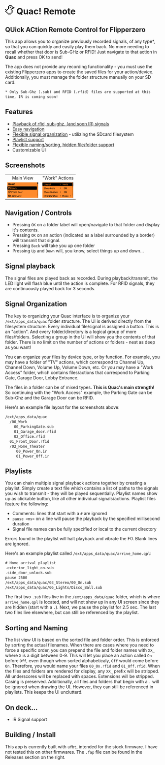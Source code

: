 # <img src="quac.png" alt="logo" width="30" style="image-rendering: pixelated; image-rendering -moz-crisp-edges; image-rendering: crisp-edges;"/> Quac! Remote
## QUick ACtion Remote Control for Flipperzero
This app allows you to organize previously recorded signals, of any type*, so that you can quickly and easily play them back. No more needing to recall whether that door is Sub-GHz or RFID! Just navigate to that action in **Quac** and press OK to send!

The app does not provide any recording functionality - you must use the existing Flipperzero apps to create the saved files for your action/device. Additionally, you must manage the folder structure manually on your SD card.

```
* Only Sub-Ghz (.sub) and RFID (.rfid) files are supported at this time, IR is coming soon!
```

## Features
* [Playback of rfid, sub-ghz, (and soon IR) signals](README.md#signal-playback)
* [Easy navigation](README.md#navigation--controls)
* [Flexible signal organization](README.md#signal-organization) - utilizing the SDcard filesystem
* [Playlist support](README.md#playlists)
* [Flexible naming/sorting, hidden file/folder support](README.md#sorting-and-naming)
* Customizable UI

## Screenshots
<table align="center">
  <tr>
    <td align="center">Main View</td>
    <td align="center">"Work" Actions</td>
  </tr>
  <tr>
    <td><img src="screenshots/screenshot_1.png" width="100px"/></td>
    <td><img src="screenshots/screenshot_2.png" width="100px"/></td>
  </tr>
</table>

## Navigation / Controls
- Pressing `OK` on a folder label will open/navigate to that folder and display it's contents.
- Pressing `OK` on an action (indicated as a label surrounded by a border) will transmit that signal.
- Pressing `Back` will take you up one folder
- Pressing `Up` and `Down` will, you know, select things up and down...

## Signal playback
The signal files are played back as recorded. During playback/transmit, the LED light will flash blue until the action is complete. For RFID signals, they are continuously played back for 3 seconds.

## Signal Organization
The key to organizing your Quac interface is to organize your `/ext/apps_data/quac` folder structure. The UI is derived directly from the filesystem structure. Every individual file/signal is assigned a button. This is an "action". And every folder/directory is a logical group of more files/folders. Selecting a group in the UI will show you the contents of that folder. There is no limit on the number of actions or folders - nest as deep as you want!

You can organize your files by device type, or by function. For example, you may have a folder of "TV" actions, which correspond to Channel Up, Channel Down, Volume Up, Volume Down, etc. Or you may have a "Work Access" folder, which contains files/actions that correspond to Parking Gate, Garage Door, Lobby Entrance. 

The files in a folder can be of mixed types. **This is Quac's main strength!** So continuing with the "Work Access" example, the Parking Gate can be Sub-Ghz and the Garage Door can be RFID.

Here's an example file layout for the screenshots above:
```
/ext/apps_data/quac
  /00_Work
    00_ParkingGate.sub
    01_Garage_door.rfid
    02_Office.rfid
  01_Front_Door.rfid
  /02_Home_Theater
     00_Power_On.ir
     01_Power_Off.ir
```

## Playlists
You can chain multiple signal playback actions together by creating a playlist. Simply create a text file which contains a list of paths to the signals you wish to transmit - they will be played sequentially. Playlist names show up as clickable button, like all other individual signals/actions. Playlist files feature the following:
* Comments: lines that start with a `#` are ignored
* `pause <ms>` on a line will pause the playback by the specified millisecond duration
* Signal file names can be fully specified or local to the current directory

Errors found in the playlist will halt playback and vibrate the F0. Blank lines are ignored.

Here's an example playlist called `/ext/apps_data/quac/arrive_home.qpl`:
```
# Home arrival playlist
.exterior_light_on.sub
.side_door_unlock.sub
pause 2500
/ext/apps_data/quac/03_Stereo/00_On.sub
/ext/apps_data/quac/06_Lights/Disco_Ball.sub
```
The first two `.sub` files live in the `/ext/apps_data/quac` folder, which is where `arrive_home.qpl` is located, and will not show up in any UI screen since they are hidden (start with a `.`). Next, we pause the playlist for 2.5 sec. The last two files live elsewhere, but can still be referenced by the playlist.

## Sorting and Naming
The list view UI is based on the sorted file and folder order. This is enforced by sorting the actual filenames. When there are cases where you need to force a specific order, you can prepend the file and folder names with `XX_` where `X` is a digit between 0-9. This will let you place an action called `On` before `Off`, even though when sorted alphabeticaly, `Off` would come before `On`. Therefore, you would name your files `00_On.rfid` and `01_Off.rfid`. When the files and folders are rendered for display, any `XX_` prefix will be stripped. All underscores will be replaced with spaces. Extensions will be stripped. Casing is preserved. Additionally, all files and folders that begin with a `.` will be ignored when drawing the UI. However, they can still be referenced in playlists. This keeps the UI unclutterd.

## On deck...
- IR Signal support

## Building / Install
This app is currently built with `ufbt`, intended for the stock firmware. I have not tested this on other firmwares. The `.fap` file can be found in the Releases section on the right.
